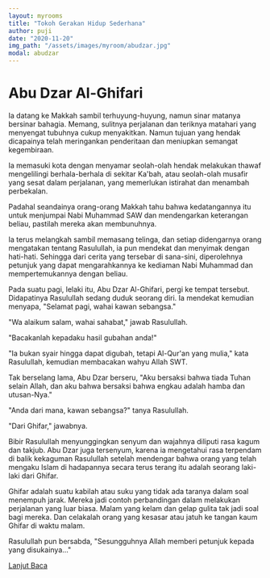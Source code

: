 ```yaml
---
layout: myrooms
title: "Tokoh Gerakan Hidup Sederhana" 
author: puji
date: "2020-11-20"
img_path: "/assets/images/myroom/abudzar.jpg"
modal: abudzar
---  
```


# Abu Dzar Al-Ghifari  
Ia datang ke Makkah sambil terhuyung-huyung, namun sinar matanya bersinar bahagia. Memang, sulitnya perjalanan dan teriknya matahari yang menyengat tubuhnya cukup menyakitkan. Namun tujuan yang hendak dicapainya telah meringankan penderitaan dan meniupkan semangat kegembiraan.

Ia memasuki kota dengan menyamar seolah-olah hendak melakukan thawaf mengelilingi berhala-berhala di sekitar Ka'bah, atau seolah-olah musafir yang sesat dalam perjalanan, yang memerlukan istirahat dan menambah perbekalan.

Padahal seandainya orang-orang Makkah tahu bahwa kedatangannya itu untuk menjumpai Nabi Muhammad SAW dan mendengarkan keterangan beliau, pastilah mereka akan membunuhnya.

Ia terus melangkah sambil memasang telinga, dan setiap didengarnya orang mengatakan tentang Rasulullah, ia pun mendekat dan menyimak dengan hati-hati. Sehingga dari cerita yang tersebar di sana-sini, diperolehnya petunjuk yang dapat mengarahkannya ke kediaman Nabi Muhammad dan mempertemukannya dengan beliau.

Pada suatu pagi, lelaki itu, Abu Dzar Al-Ghifari, pergi ke tempat tersebut. Didapatinya Rasulullah sedang duduk seorang diri. Ia mendekat kemudian menyapa, "Selamat pagi, wahai kawan sebangsa."

"Wa alaikum salam, wahai sahabat," jawab Rasulullah.

"Bacakanlah kepadaku hasil gubahan anda!"

"Ia bukan syair hingga dapat digubah, tetapi Al-Qur'an yang mulia," kata Rasulullah, kemudian membacakan wahyu Allah SWT.

Tak berselang lama, Abu Dzar berseru, "Aku bersaksi bahwa tiada Tuhan selain Allah, dan aku bahwa bersaksi bahwa engkau adalah hamba dan utusan-Nya."

"Anda dari mana, kawan sebangsa?" tanya Rasulullah.

"Dari Ghifar," jawabnya.

Bibir Rasulullah menyunggingkan senyum dan wajahnya diliputi rasa kagum dan takjub. Abu Dzar juga tersenyum, karena ia mengetahui rasa terpendam di balik kekaguman Rasulullah setelah mendengar bahwa orang yang telah mengaku Islam di hadapannya secara terus terang itu adalah seorang laki-laki dari Ghifar.

Ghifar adalah suatu kabilah atau suku yang tidak ada taranya dalam soal menempuh jarak. Mereka jadi contoh perbandingan dalam melakukan perjalanan yang luar biasa. Malam yang kelam dan gelap gulita tak jadi soal bagi mereka. Dan celakalah orang yang kesasar atau jatuh ke tangan kaum Ghifar di waktu malam.

Rasulullah pun bersabda, "Sesungguhnya Allah memberi petunjuk kepada yang disukainya..."

<a class="btn btn-success btn-sm" href="https://republika.co.id/berita/lmq2ia/kisah-sahabat-nabi-abu-dzar-alghifari-tokoh-gerakan-hidup-sederhana"> Lanjut Baca </a>


<!-- # Untuk Calon Istriku
Untuk Calon istriku...  
Aku bukanlah seorang Musa yang diutus allah untuk menjadi lelaki gagah di medan dakwah   
Aku bukanlah seorang hamba Daud yang allah perintahkan menjadi raja bani israil  
Untuk Calon Makmumku...  
Aku tidak seberapa indah dan gilang gemilang dibandingkan para Nabi Dan Rasul Yang pernah diutus Allah

Aku Hanya  
Hamba Allah yang penuh kekurangan  
Segala sujud itu aku persembahkan padanya
karena sujudku itu tuhan mempertemukanku denganmu Wahai 
Calon Istriku  

Ketika repertoar barisan demonstran meluluhlantahkan parlemen
Aku disini memperjuangkan hatimu, meluluhkan cintamu  
Atas perintah Agamaku  
yang sejak lama di gaungkan para Rasul Utusannya  

kita akan sama-sama saksikan  
Anak-anak kita dalam gendonganmu  
menangis dalam susuanmu, merangkak, berdiri dan berjalan
dalam asuhan kita  

Bukan karena fisikmu semata yang fana seperti kertas-kertas puisi pramoedya  
yang diberangus orde baru  
aku memilihmu menjadi ibu untuk anak-anaku kelak  
bukan hanya lembut parasmu, yang membuat aku lupa bahwa aku masih di dunia bukan disurga.  

Aku memilihmu karena sujudku, rukuku, tahrikku juga salamku untuknya sang pemilik semesta
Bukan cinta anak-anak sekolah rendah yang terputus mengenyam pendidikan  
aku mencintaimu karena doa-doaku selama ini yang terhembus tanah  
mungkin Allah mendengar semua doa itu, lalu megutus malaikatnya untuk memupuk rasa cinta itu dihatiku untukmu 

Untukmu Calon Istriku...
Tidak kata terbaik yang bisa aku persembahkan untukmu selain dari
bismillahirrahmanirrahim aku berniat menikahimu  
dan
Laa Hawla wa Laa Quwwata Illa Billah aku akan selalu bersamamu mengarungi samudera dan aku akan berusaha menghalau gelombang apapun yang menerpamu.

Untuk Calonku Tercinta

Puji Ermanto - Sidoarjo(2019) -->
